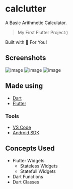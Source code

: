 # calclutter

A Basic Arithmetic Calculator.

> My First Flutter Project:)

Built with 🤍 For You!

## Screenshots

![image](https://github.com/kushagra-aa/calclutter/assets/68841296/49c5501b-faa8-46d6-bbcb-d6690b8eb390)
![image](https://github.com/kushagra-aa/calclutter/assets/68841296/d0b1ba6a-2106-4d5f-8e21-2eda02edb1a7)
![image](https://github.com/kushagra-aa/calclutter/assets/68841296/f6084452-c486-480e-855c-e016c1077a15)


## Made using

- [Dart](https://dart.dev/)
- [Flutter](https://flutter.dev/)

### Tools

- [VS Code](https://code.visualstudio.com/)
- [Android SDK](https://developer.android.com/studio)

## Concepts Used

- Flutter Widgets
  - Stateless Widgets
  - Statefull Widgets
- Dart Functions
- Dart Classes
